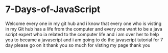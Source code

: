 # 7-Days-of-JavaScript
Welcome every one in my git hub 
and i know that every one who is visting in my Git hub has a life from the computer 
and every one want to be a java script expert who ia related to the computer life and i am over her to help you 
to became a javascript  and i am 
going to do the javascript  tutorial for 7 day 
please go on it 
thank you so much 
for visting my page 
thank you
